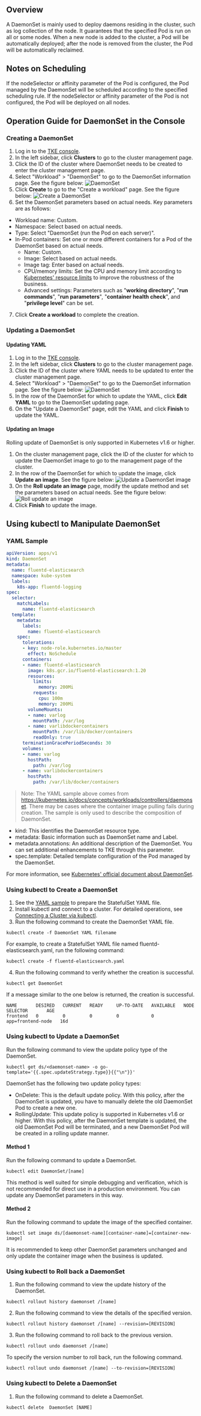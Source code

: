 ## Overview

A DaemonSet is mainly used to deploy daemons residing in the cluster, such as log collection of the node. It guarantees that the specified Pod is run on all or some nodes. When a new node is added to the cluster, a Pod will be automatically deployed; after the node is removed from the cluster, the Pod will be automatically reclaimed.

## Notes on Scheduling

If the nodeSelector or affinity parameter of the Pod is configured, the Pod managed by the DaemonSet will be scheduled according to the specified scheduling rule. If the nodeSelector or affinity parameter of the Pod is not configured, the Pod will be deployed on all nodes.

## Operation Guide for DaemonSet in the Console

### Creating a DaemonSet

1. Log in to the [TKE console](https://console.cloud.tencent.com/tke2).
2. In the left sidebar, click **Clusters** to go to the cluster management page.
3. Click the ID of the cluster where DaemonSet needs to be created to enter the cluster management page.
4. Select "Workload" > "DaemonSet" to go to the DaemonSet information page. See the figure below:
![DaemonSet](https://main.qcloudimg.com/raw/3430e0fa267c5919757ca36802e50bc1.png)
5. Click **Create** to go to the "Create a workload" page. See the figure below:
![Create a DaemonSet](https://main.qcloudimg.com/raw/a45dbbb5c14f6a33270842ea2f1fdb93.png)
6. Set the DaemonSet parameters based on actual needs. Key parameters are as follows:
 - Workload name: Custom.
 - Namespace: Select based on actual needs.
 - Type: Select "DaemonSet (run the Pod on each server)".
 - In-Pod containers: Set one or more different containers for a Pod of the DaemonSet based on actual needs.
    - Name: Custom.
    - Image: Select based on actual needs.
    - Image tag: Enter based on actual needs.
    - CPU/memory limits: Set the CPU and memory limit according to [Kubernetes' resource limits](https://kubernetes.io/docs/concepts/configuration/manage-compute-resources-container/) to improve the robustness of the business.
    - Advanced settings: Parameters such as "**working directory**", "**run commands**", "**run parameters**", "**container health check**", and "**privilege level**" can be set.
7. Click **Create a workload** to complete the creation.

### Updating a DaemonSet

#### Updating YAML

1. Log in to the [TKE console](https://console.cloud.tencent.com/tke2).
2. In the left sidebar, click **Clusters** to go to the cluster management page.
3. Click the ID of the cluster where YAML needs to be updated to enter the cluster management page.
4. Select "Workload" > "DaemonSet" to go to the DaemonSet information page. See the figure below:
![DaemonSet](https://main.qcloudimg.com/raw/ec694431e23d70a8f327fb7ef497480b.png)
5. In the row of the DaemonSet for which to update the YAML, click **Edit YAML** to go to the DaemonSet updating page.
6. On the "Update a DaemonSet" page, edit the YAML and click **Finish** to update the YAML.

#### Updating an Image
 Rolling update of DaemonSet is only supported in Kubernetes v1.6 or higher.

1. On the cluster management page, click the ID of the cluster for which to update the DaemonSet image to go to the management page of the cluster.
2. In the row of the DaemonSet for which to update the image, click **Update an image**. See the figure below:
![Update a DaemonSet image](https://main.qcloudimg.com/raw/81f4d3ebec259fe360d5809396ddafe9.png)
3. On the **Roll update an image** page, modify the update method and set the parameters based on actual needs. See the figure below:
![Roll update an image](https://main.qcloudimg.com/raw/32ae8596fab9b0d0204d115e763ca077.png)
4. Click **Finish** to update the image.

## Using kubectl to Manipulate DaemonSet

<span id="YAMLSample"></span>
### YAML Sample
```Yaml
apiVersion: apps/v1
kind: DaemonSet
metadata:
  name: fluentd-elasticsearch
  namespace: kube-system
  labels:
    k8s-app: fluentd-logging
spec:
  selector:
    matchLabels:
      name: fluentd-elasticsearch
  template:
    metadata:
      labels:
        name: fluentd-elasticsearch
    spec:
      tolerations:
      - key: node-role.kubernetes.io/master
        effect: NoSchedule
      containers:
      - name: fluentd-elasticsearch
        image: k8s.gcr.io/fluentd-elasticsearch:1.20
        resources:
          limits:
            memory: 200Mi
          requests:
            cpu: 100m
            memory: 200Mi
        volumeMounts:
        - name: varlog
          mountPath: /var/log
        - name: varlibdockercontainers
          mountPath: /var/lib/docker/containers
          readOnly: true
      terminationGracePeriodSeconds: 30
      volumes:
      - name: varlog
        hostPath:
          path: /var/log
      - name: varlibdockercontainers
        hostPath:
          path: /var/lib/docker/containers
```
>Note: The YAML sample above comes from https://kubernetes.io/docs/concepts/workloads/controllers/daemonset. There may be cases where the container image pulling fails during creation. The sample is only used to describe the composition of DaemonSet.

- kind: This identifies the DaemonSet resource type.
- metadata: Basic information such as DaemonSet name and Label.
- metadata.annotations: An additional description of the DaemonSet. You can set additional enhancements to TKE through this parameter.
- spec.template: Detailed template configuration of the Pod managed by the DaemonSet.

For more information, see [Kubernetes' official document about DaemonSet](https://kubernetes.io/docs/concepts/workloads/controllers/daemonset/).

### Using kubectl to Create a DaemonSet

1. See the [YAML sample](#YAMLSample) to prepare the StatefulSet YAML file.
2. Install kubectl and connect to a cluster. For detailed operations, see [Connecting a Cluster via kubectl](https://intl.cloud.tencent.com/document/product/457/8438).
3. Run the following command to create the DaemonSet YAML file.
```shell
kubectl create -f DaemonSet YAML filename
```
For example, to create a StatefulSet YAML file named fluentd-elasticsearch.yaml, run the following command:
```shell
kubectl create -f fluentd-elasticsearch.yaml
```
4. Run the following command to verify whether the creation is successful.
```shell
kubectl get DaemonSet
```
If a message similar to the one below is returned, the creation is successful.
```
NAME       DESIRED   CURRENT   READY     UP-TO-DATE   AVAILABLE   NODE SELECTOR       AGE
frontend   0         0         0         0            0           app=frontend-node   16d
```

### Using kubectl to Update a DaemonSet

Run the following command to view the update policy type of the DaemonSet.
```
kubectl get ds/<daemonset-name> -o go-template='{{.spec.updateStrategy.type}}{{"\n"}}'
```
DaemonSet has the following two update policy types:
- OnDelete: This is the default update policy. With this policy, after the DaemonSet is updated, you have to manually delete the old DaemonSet Pod to create a new one.
- RollingUpdate: This update policy is supported in Kubernetes v1.6 or higher. With this policy, after the DaemonSet template is updated, the old DaemonSet Pod will be terminated, and a new DaemonSet Pod will be created in a rolling update manner.

#### Method 1

Run the following command to update a DaemonSet.
```
kubectl edit DaemonSet/[name]
```
This method is well suited for simple debugging and verification, which is not recommended for direct use in a production environment. You can update any DaemonSet parameters in this way.

#### Method 2

Run the following command to update the image of the specified container.
```
kubectl set image ds/[daemonset-name][container-name]=[container-new-image]
```
It is recommended to keep other DaemonSet parameters unchanged and only update the container image when the business is updated.

### Using kubectl to Roll back a DaemonSet

1. Run the following command to view the update history of the DaemonSet.
```
kubectl rollout history daemonset /[name]
```
2. Run the following command to view the details of the specified version.
```
kubectl rollout history daemonset /[name] --revision=[REVISION]
```
3. Run the following command to roll back to the previous version.
```
kubectl rollout undo daemonset /[name]
```
To specify the version number to roll back, run the following command.
```
kubectl rollout undo daemonset /[name] --to-revision=[REVISION]
```

### Using kubectl to Delete a DaemonSet

1. Run the following command to delete a DaemonSet.
```
kubectl delete  DaemonSet [NAME]
```

